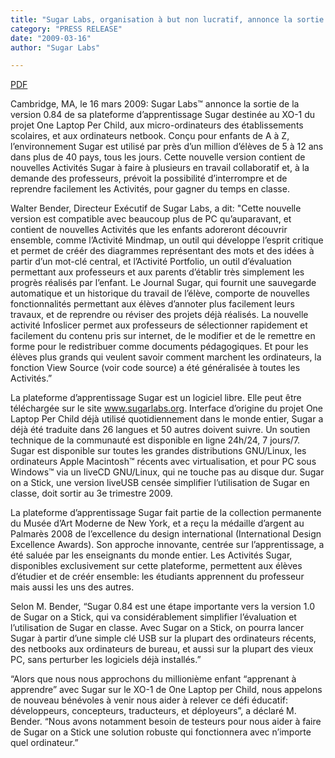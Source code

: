 ```yaml
---
title: "Sugar Labs, organisation à but non lucratif, annonce la sortie de la nouvelle version de la plateforme d’apprentissage pour enfants Sugar pour PC et netbooks"
category: "PRESS RELEASE"
date: "2009-03-16"
author: "Sugar Labs"

---
```

<!-- markdownlint-disable -->


[PDF](/press/SugarLabsPR_fr_20090316.pdf)

Cambridge, MA, le 16 mars 2009: Sugar Labs™ annonce la sortie de la version 0.84 de sa plateforme d’apprentissage Sugar destinée au XO-1 du projet One Laptop Per Child, aux micro-ordinateurs des établissements scolaires, et aux ordinateurs netbook. Conçu pour enfants de A à Z, l’environnement Sugar est utilisé par près d’un million d’élèves de 5 à 12 ans dans plus de 40 pays, tous les jours. Cette nouvelle version contient de nouvelles Activités Sugar à faire à plusieurs en travail collaboratif et, à la demande des professeurs, prévoit la possibilité d’interrompre et de reprendre facilement les Activités, pour gagner du temps en classe.

Walter Bender, Directeur Exécutif de Sugar Labs, a dit: "Cette nouvelle version est compatible avec beaucoup plus de PC qu’auparavant, et contient de nouvelles Activités que les enfants adoreront découvrir ensemble, comme l’Activité Mindmap, un outil qui développe l’esprit critique et permet de créér des diagrammes représentant des mots et des idées à partir d’un mot-clé central, et l’Activité Portfolio, un outil d’évaluation permettant aux professeurs et aux parents d’établir très simplement les progrès réalisés par l’enfant. Le Journal Sugar, qui fournit une sauvegarde automatique et un historique du travail de l’élève, comporte de nouvelles fonctionnalités permettant aux élèves d’annoter plus facilement leurs travaux, et de reprendre ou réviser des projets déjà réalisés. La nouvelle activité Infoslicer permet aux professeurs de sélectionner rapidement et facilement du contenu pris sur internet, de le modifier et de le remettre en forme pour le redistribuer comme documents pédagogiques. Et pour les élèves plus grands qui veulent savoir comment marchent les ordinateurs, la fonction View Source (voir code source) a été généralisée à toutes les Activités.”

La plateforme d’apprentissage Sugar est un logiciel libre. Elle peut être téléchargée sur le site www.sugarlabs.org. Interface d’origine du projet One Laptop Per Child déjà utilisé quotidiennement dans le monde entier, Sugar a déjà été traduite dans 26 langues et 50 autres doivent suivre. Un soutien technique de la communauté est disponible en ligne 24h/24, 7 jours/7. Sugar est disponible sur toutes les grandes distributions GNU/Linux, les ordinateurs Apple Macintosh™ récents avec virtualisation, et pour PC sous Windows™ via un liveCD GNU/Linux, qui ne touche pas au disque dur. Sugar on a Stick, une version liveUSB censée simplifier l’utilisation de Sugar en classe, doit sortir au 3e trimestre 2009.

La plateforme d’apprentissage Sugar fait partie de la collection permanente du Musée d’Art Moderne de New York, et a reçu la médaille d’argent au Palmarès 2008 de l’excellence du design international (International Design Excellence Awards). Son approche innovante, centrée sur l’apprentissage, a été saluée par les enseignants du monde entier. Les Activités Sugar, disponibles exclusivement sur cette plateforme, permettent aux élèves d’étudier et de créér ensemble: les étudiants apprennent du professeur mais aussi les uns des autres.

Selon M. Bender, “Sugar 0.84 est une étape importante vers la version 1.0 de Sugar on a Stick, qui va considérablement simplifier l’évaluation et l’utilisation de Sugar en classe. Avec Sugar on a Stick, on pourra lancer Sugar à partir d’une simple clé USB sur la plupart des ordinateurs récents, des netbooks aux ordinateurs de bureau, et aussi sur la plupart des vieux PC, sans perturber les logiciels déjà installés.”

“Alors que nous nous approchons du millionième enfant “apprenant à apprendre” avec Sugar sur le XO-1 de One Laptop per Child, nous appelons de nouveau bénévoles à venir nous aider à relever ce défi éducatif: développeurs, concepteurs, traducteurs, et déployeurs”, a déclaré M. Bender. “Nous avons notamment besoin de testeurs pour nous aider à faire de Sugar on a Stick une solution robuste qui fonctionnera avec n’importe quel ordinateur.”
